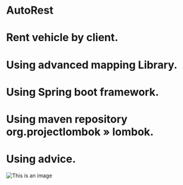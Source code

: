 # AutoRest
# Rent vehicle by client.
# Using advanced mapping Library.
# Using Spring boot framework.
# Using maven repository org.projectlombok » lombok.
# Using advice.
![This is an image]([https://myoctocat.com/assets/images/base-octocat.svg](https://images.pexels.com/photos/590481/pexels-photo-590481.jpeg?auto=compress&cs=tinysrgb&w=1260&h=750&dpr=2))

